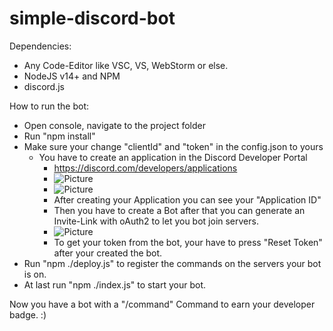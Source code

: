 # simple-discord-bot

Dependencies:
  - Any Code-Editor like VSC, VS, WebStorm or else.
  - NodeJS v14+ and NPM
  - discord.js

How to run the bot:
- Open console, navigate to the project folder
- Run "npm install"
- Make sure your change "clientId" and "token" in the config.json to yours
  - You have to create an application in the Discord Developer Portal 
    - https://discord.com/developers/applications
    - ![Picture](https://i.imgur.com/5I2HiZj.png "Create Application")
    - ![Picture](https://i.imgur.com/xpIY0fL.png "Create Application")
    - After creating your Application you can see your "Application ID"
    - Then you have to create a Bot after that you can generate an Invite-Link with oAuth2 to let you bot join servers.
    - ![Picture](https://i.imgur.com/r1bBEvp.png "Create Application")
    - To get your token from the bot, your have to press "Reset Token" after your created the bot.
- Run "npm ./deploy.js" to register the commands on the servers your bot is on.
- At last run "npm ./index.js" to start your bot.


Now you have a bot with a "/command" Command to earn your developer badge. :)